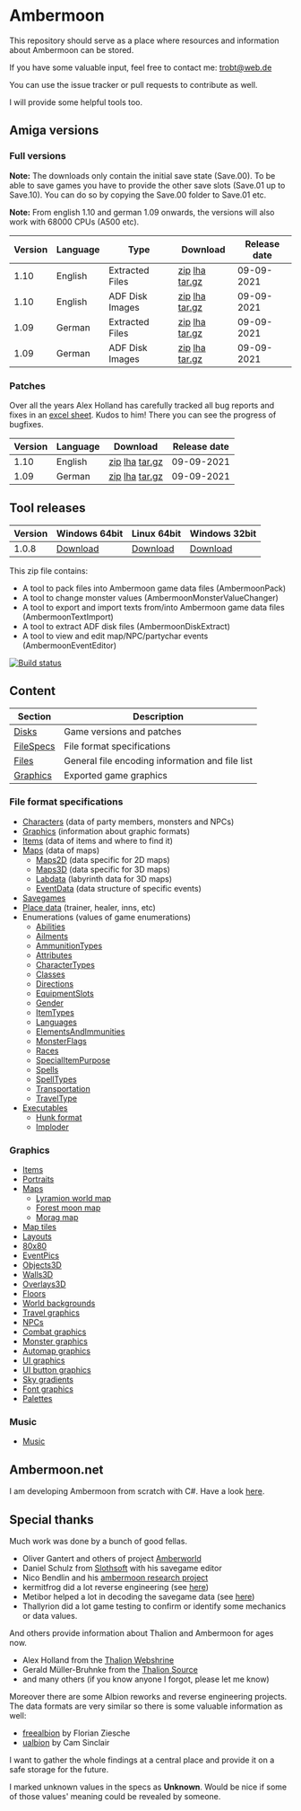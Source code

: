 # Ambermoon

This repository should serve as a place where resources and information about Ambermoon can be stored.

If you have some valuable input, feel free to contact me: trobt@web.de

You can use the issue tracker or pull requests to contribute as well.

I will provide some helpful tools too.

## Amiga versions

### Full versions

**Note:** The downloads only contain the initial save state (Save.00). To be able to save games you have to provide the other save slots (Save.01 up to Save.10).
 You can do so by copying the Save.00 folder to Save.01 etc.

**Note:** From english 1.10 and german 1.09 onwards, the versions will also work with 68000 CPUs (A500 etc).

Version | Language | Type | Download | Release date
--- | --- | --- | --- | ---
1.10 | English | Extracted Files | [zip](https://github.com/Pyrdacor/Ambermoon/raw/master/Disks/English/ambermoon_english_1.10_extracted.zip) [lha](https://github.com/Pyrdacor/Ambermoon/raw/master/Disks/English/ambermoon_english_1.10_extracted.lha) [tar.gz](https://github.com/Pyrdacor/Ambermoon/raw/master/Disks/English/ambermoon_english_1.10_extracted.tar.gz) | 09-09-2021
1.10 | English | ADF Disk Images | [zip](https://github.com/Pyrdacor/Ambermoon/raw/master/Disks/English/ambermoon_english_1.10_adf.zip) [lha](https://github.com/Pyrdacor/Ambermoon/raw/master/Disks/English/ambermoon_english_1.10_adf.lha) [tar.gz](https://github.com/Pyrdacor/Ambermoon/raw/master/Disks/English/ambermoon_english_1.10_adf.tar.gz) | 09-09-2021
1.09 | German | Extracted Files | [zip](https://github.com/Pyrdacor/Ambermoon/raw/master/Disks/German/ambermoon_german_1.09_extracted.zip) [lha](https://github.com/Pyrdacor/Ambermoon/raw/master/Disks/German/ambermoon_german_1.09_extracted.lha) [tar.gz](https://github.com/Pyrdacor/Ambermoon/raw/master/Disks/German/ambermoon_german_1.09_extracted.tar.gz) | 09-09-2021
1.09 | German | ADF Disk Images | [zip](https://github.com/Pyrdacor/Ambermoon/raw/master/Disks/German/ambermoon_german_1.09_adf.zip) [lha](https://github.com/Pyrdacor/Ambermoon/raw/master/Disks/German/ambermoon_german_1.09_adf.lha) [tar.gz](https://github.com/Pyrdacor/Ambermoon/raw/master/Disks/German/ambermoon_german_1.09_adf.tar.gz) | 09-09-2021

### Patches

Over all the years Alex Holland has carefully tracked all bug reports and fixes in an [excel sheet](https://docs.google.com/spreadsheets/d/1as5W8gibm-MTb9VEqpkfgtwWviqjQx96A3NmcvzX98A). Kudos to him!
There you can see the progress of bugfixes.

Version | Language | Download | Release date
--- | --- | --- | ---
1.10 | English | [zip](https://github.com/Pyrdacor/Ambermoon/raw/master/Disks/Patches/PyrdacorFixEnglish1.10.zip) [lha](https://github.com/Pyrdacor/Ambermoon/raw/master/Disks/Patches/PyrdacorFixEnglish1.10.lha) [tar.gz](https://github.com/Pyrdacor/Ambermoon/raw/master/Disks/Patches/PyrdacorFixEnglish1.10.tar.gz) | 09-09-2021
1.09 | German | [zip](https://github.com/Pyrdacor/Ambermoon/raw/master/Disks/Patches/PyrdacorFixGerman1.09.zip) [lha](https://github.com/Pyrdacor/Ambermoon/raw/master/Disks/Patches/PyrdacorFixGerman1.09.lha) [tar.gz](https://github.com/Pyrdacor/Ambermoon/raw/master/Disks/Patches/PyrdacorFixGerman1.09.tar.gz) | 09-09-2021


## Tool releases

Version | Windows 64bit | Linux 64bit | Windows 32bit
--- | --- | --- | ---
1.0.8 | [Download](https://github.com/Pyrdacor/Ambermoon/releases/download/v1.0.8/AmbermoonTools-Windows.zip) | [Download](https://github.com/Pyrdacor/Ambermoon/releases/download/v1.0.8/AmbermoonTools-Linux.tar.gz) | [Download](https://github.com/Pyrdacor/Ambermoon/releases/download/v1.0.8/AmbermoonTools-Windows32Bit.zip)

This zip file contains:
- A tool to pack files into Ambermoon game data files (AmbermoonPack)
- A tool to change monster values (AmbermoonMonsterValueChanger)
- A tool to export and import texts from/into Ambermoon game data files (AmbermoonTextImport)
- A tool to extract ADF disk files (AmbermoonDiskExtract)
- A tool to view and edit map/NPC/partychar events (AmbermoonEventEditor)

[![Build status](https://ci.appveyor.com/api/projects/status/dn5n21r8m11an48i/branch/master?svg=true)](https://ci.appveyor.com/project/Pyrdacor/ambermoon/branch/master)



## Content

Section | Description
--- | ---
[Disks](Disks) | Game versions and patches
[FileSpecs](FileSpecs) | File format specifications
[Files](Files) | General file encoding information and file list
[Graphics](Graphics) | Exported game graphics

### File format specifications

- [Characters](FileSpecs/Characters.md) (data of party members, monsters and NPCs)
- [Graphics](FileSpecs/Graphics.md) (information about graphic formats)
- [Items](FileSpecs/Items.md) (data of items and where to find it)
- [Maps](FileSpecs/Maps.md) (data of maps)
  - [Maps2D](FileSpecs/Maps2D.md) (data specific for 2D maps)
  - [Maps3D](FileSpecs/Maps3D.md) (data specific for 3D maps)
  - [Labdata](FileSpecs/Labdata.md) (labyrinth data for 3D maps)
  - [EventData](FileSpecs/EventData.md) (data structure of specific events)
- [Savegames](FileSpecs/Savegame.md)
- [Place data](FileSpecs/PlaceData.md) (trainer, healer, inns, etc)
- Enumerations (values of game enumerations)
  - [Abilities](FileSpecs/Enumerations/Abilities.md)
  - [Ailments](FileSpecs/Enumerations/Ailments.md)
  - [AmmunitionTypes](FileSpecs/Enumerations/AmmunitionTypes.md)
  - [Attributes](FileSpecs/Enumerations/Attributes.md)
  - [CharacterTypes](FileSpecs/Enumerations/CharacterTypes.md)
  - [Classes](FileSpecs/Enumerations/Classes.md)
  - [Directions](FileSpecs/Enumerations/Directions.md)
  - [EquipmentSlots](FileSpecs/Enumerations/EquipmentSlots.md)
  - [Gender](FileSpecs/Enumerations/Gender.md)
  - [ItemTypes](FileSpecs/Enumerations/ItemTypes.md)
  - [Languages](FileSpecs/Enumerations/Languages.md)
  - [ElementsAndImmunities](FileSpecs/Enumerations/ElementsAndImmunities.md)
  - [MonsterFlags](FileSpecs/Enumerations/MonsterFlags.md)
  - [Races](FileSpecs/Enumerations/Races.md)
  - [SpecialItemPurpose](FileSpecs/Enumerations/SpecialItemPurpose.md)
  - [Spells](FileSpecs/Enumerations/Spells.md)
  - [SpellTypes](FileSpecs/Enumerations/SpellTypes.md)
  - [Transportation](FileSpecs/Enumerations/Transportation.md)
  - [TravelType](FileSpecs/Enumerations/TravelType.md)
- [Executables](Files/Executables.md)
  - [Hunk format](Files/Hunks.md)
  - [Imploder](Files/Imploding.md)

### Graphics

- [Items](Graphics/Items)
- [Portraits](Graphics/Portraits)
- [Maps](Graphics/Maps)
  - [Lyramion world map](Graphics/Maps/001.png)
  - [Forest moon map](Graphics/Maps/300.png)
  - [Morag map](Graphics/Maps/513.png)
- [Map tiles](Graphics/Mapicons)
- [Layouts](Graphics/Layouts)
- [80x80](Graphics/80x80)
- [EventPics](Graphics/EventPics)
- [Objects3D](Graphics/Objects3D)
- [Walls3D](Graphics/Walls3D)
- [Overlays3D](Graphics/Overlays3D)
- [Floors](Graphics/Floors)
- [World backgrounds](Graphics/WorldBackgrounds)
- [Travel graphics](Graphics/TravelGfx)
- [NPCs](Graphics/NPCs)
- [Combat graphics](Graphics/CombatGraphics)
- [Monster graphics](Graphics/Monsters)
- [Automap graphics](Graphics/AutomapGfx)
- [UI graphics](Graphics/UIGfx)
- [UI button graphics](Graphics/Buttons)
- [Sky gradients](Graphics/SkyGradients)
- [Font graphics](Graphics/Font)
- [Palettes](Graphics/Palettes.png)

### Music

- [Music](Files/Music.md)


## Ambermoon.net

I am developing Ambermoon from scratch with C#. Have a look [here](https://github.com/Pyrdacor/Ambermoon.net).

## Special thanks

Much work was done by a bunch of good fellas.
- Oliver Gantert and others of project [Amberworld](http://amberworld.sourceforge.net/)
- Daniel Schulz from [Slothsoft](http://slothsoft.net/Ambermoon/) with his savegame editor
- Nico Bendlin and his [ambermoon research project](https://gitlab.com/ambermoon/research)
- kermitfrog did a lot reverse engineering (see [here](https://github.com/Pyrdacor/Ambermoon.net/issues/64))
- Metibor helped a lot in decoding the savegame data (see [here](https://github.com/Pyrdacor/Ambermoon.net/issues/45))
- Thallyrion did a lot game testing to confirm or identify some mechanics or data values.

 And others provide information about Thalion and Ambermoon for ages now.
- Alex Holland from the [Thalion Webshrine](http://thalion.exotica.org.uk/)
- Gerald Müller-Bruhnke from the [Thalion Source](http://home.wtal.de/gmb/index.htm)
- and many others (if you know anyone I forgot, please let me know)

Moreover there are some Albion reworks and reverse engineering projects. The data formats are very similar so there is some valuable information as well:
- [freealbion](https://github.com/freealbion/freealbion) by Florian Ziesche
- [ualbion](https://github.com/csinkers/ualbion) by Cam Sinclair

I want to gather the whole findings at a central place and provide it on a safe storage for the future.

I marked unknown values in the specs as **Unknown**. Would be nice if some of those values' meaning could be revealed by someone.
